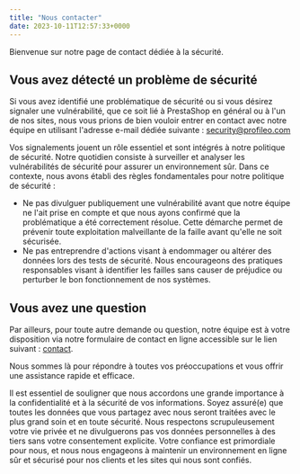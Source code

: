 ```yaml
---
title: "Nous contacter"
date: 2023-10-11T12:57:33+0000
---
```


Bienvenue sur notre page de contact dédiée à la sécurité.

## Vous avez détecté un problème de sécurité

Si vous avez identifié une problématique de sécurité ou si vous désirez signaler une vulnérabilité, que ce soit lié à PrestaShop en général ou à l'un de nos sites, nous vous prions de bien vouloir entrer en contact avec notre équipe en utilisant l'adresse e-mail dédiée suivante : [security@profileo.com](mailto:security@profileo.com)

Vos signalements jouent un rôle essentiel et sont intégrés à notre politique de sécurité.
Notre quotidien consiste à surveiller et analyser les vulnérabilités de sécurité pour assurer un environnement sûr. Dans ce contexte, nous avons établi des règles fondamentales pour notre politique de sécurité :

* Ne pas divulguer publiquement une vulnérabilité avant que notre équipe ne l'ait prise en compte et que nous ayons confirmé que la problématique a été correctement résolue. Cette démarche permet de prévenir toute exploitation malveillante de la faille avant qu'elle ne soit sécurisée.
* Ne pas entreprendre d'actions visant à endommager ou altérer des données lors des tests de sécurité. Nous encourageons des pratiques responsables visant à identifier les failles sans causer de préjudice ou perturber le bon fonctionnement de nos systèmes.


## Vous avez une question

Par ailleurs, pour toute autre demande ou question, notre équipe est à votre disposition via notre formulaire de contact en ligne accessible sur le lien suivant : [contact](https://www.profileo.com/fr/contactez-nous).

Nous sommes là pour répondre à toutes vos préoccupations et vous offrir une assistance rapide et efficace.

Il est essentiel de souligner que nous accordons une grande importance à la confidentialité et à la sécurité de vos informations. Soyez assuré(e) que toutes les données que vous partagez avec nous seront traitées avec le plus grand soin et en toute sécurité. Nous respectons scrupuleusement votre vie privée et ne divulguerons pas vos données personnelles à des tiers sans votre consentement explicite. Votre confiance est primordiale pour nous, et nous nous engageons à maintenir un environnement en ligne sûr et sécurisé pour nos clients et les sites qui nous sont confiés.
